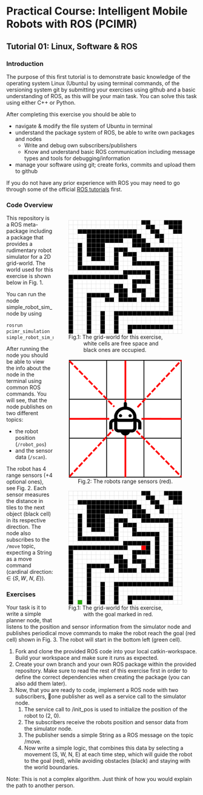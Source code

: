 # Practical Course: Intelligent Mobile Robots with ROS (PCIMR)

## Tutorial 01: Linux, Software & ROS

### Introduction

The purpose of this first tutorial is to demonstrate basic knowledge of the operating system Linux (Ubuntu) by using terminal commands, of the versioning system git by submitting your exercises using github and a basic understanding of ROS, as this will be your main task. You can solve this task using either C++ or Python.

After completing this exercise you should be able to
- navigate & modify the file system of Ubuntu in terminal
- understand the package system of ROS, be able to write own packages and nodes
  - Write and debug own subscribers/publishers
  - Know and understand basic ROS communication including message types and tools for debugging/information
- manage your software using git; create forks, commits and upload them to github

If you do not have any prior experience with ROS you may need to go through some of the official [ROS tutorials](http://wiki.ros.org/ROS/Tutorials) first.

### Code Overview

<figure style="float: right;">
  <img style="float: left;" width="300" src="resources/imgs/map_grid.png">
  <figcaption style="text-align: left;">
    Fig.1: The grid-world for this exercise,
    <br>&nbsp;&nbsp;&nbsp;&nbsp;&nbsp;&nbsp;&nbsp;&nbsp;&nbsp;&nbsp;white cells are free space and
    <br>&nbsp;&nbsp;&nbsp;&nbsp;&nbsp;&nbsp;&nbsp;&nbsp;&nbsp;&nbsp;black ones are occupied.
  </figcaption>
  <br>
  <img style="float: right;" width="300" src="resources/imgs/robot-sensors.png">
  <figcaption style="text-align: center;">
    Fig.2: The robots range sensors (red).
  </figcaption>
  <br>
  <img style="float: right;" width="300" src="resources/imgs/map_grid_with-goal.png">
  <figcaption style="text-align: left;">
    Fig.1: The grid-world for this exercise,
    <br>&nbsp;&nbsp;&nbsp;&nbsp;&nbsp;&nbsp;&nbsp;&nbsp;&nbsp;&nbsp;with the goal marked in red.
</figcaption>
</figure>

This repository is a ROS meta-package including a package that provides a rudimentary robot simulator for a 2D grid-world. The world used for this exercise is shown below in Fig. 1.

You can run the node simple_robot_sim_node by using

    rosrun pcimr_simulation simple_robot_sim_node

After running the node you should be able to view the info about the node in the terminal using common ROS commands. You will see, that the node publishes on two different topics:
- the robot position (```/robot_pos```)
- and the sensor data (```/scan```).

The robot has 4 range sensors (+4 optional ones), see Fig. 2. Each sensor measures the distance in tiles to the next object (black cell) in its respective direction. The node also subscribes to the ```/move``` topic, expecting a String as a move command (cardinal direction: ∈ {𝑆, 𝑊, 𝑁, 𝐸}).


### Exercises

Your task is it to write a simple planner node, that listens to the position and sensor information from the simulator node and publishes periodical move commands to make the robot reach the goal (red cell) shown in Fig. 3. The robot will start in the bottom left (green cell).

1. Fork and clone the provided ROS code into your local catkin-workspace. Build your workspace and make sure it runs as expected.
2. Create your own branch and your own ROS package within the provided repository. Make sure to read the rest of this exercise first in order to define the correct dependencies when creating the package (you can also add them later).
3. Now, that you are ready to code, implement a ROS node with two subscribers, one publisher as well as a service call to the simulator node.
   1. The service call to /init_pos is used to initialize the position of the robot to (2, 0).
   2. The subscribers receive the robots position and sensor data from the simulator node.
   3. The publisher sends a simple String as a ROS message on the topic /move.
   4. Now write a simple logic, that combines this data by selecting a movement (S, W, N, E) at each time step, which will guide the robot to the goal (red), while avoiding obstacles (black) and staying with the world boundaries.

Note: This is not a complex algorithm. Just think of how you would explain the path to another person.
